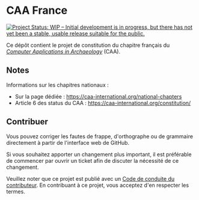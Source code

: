 # CAA France

[![Project Status: WIP – Initial development is in progress, but there has not yet been a stable, usable release suitable for the public.](https://www.repostatus.org/badges/latest/wip.svg)](https://www.repostatus.org/#wip)

Ce dépôt contient le projet de constitution du chapitre français du [*Computer Applications in Archaeology*](https://caa-international.org/) (CAA).

## Notes

Informations sur les chapitres nationaux :

* Sur la page dédiée : <https://caa-international.org/national-chapters>
* Article 6 des status du CAA : <https://caa-international.org/constitution/>

## Contribuer

Vous pouvez corriger les fautes de frappe, d'orthographe ou de grammaire directement à partir de l'interface web de GitHub.

Si vous souhaitez apporter un changement plus important, il est préférable de commencer par ouvrir un ticket afin de discuter la nécessité de ce changement.

Veuillez noter que ce projet est publié avec un [Code de conduite du contributeur](CONDUCT.md). En contribuant à ce projet, vous acceptez d'en respecter les termes.

